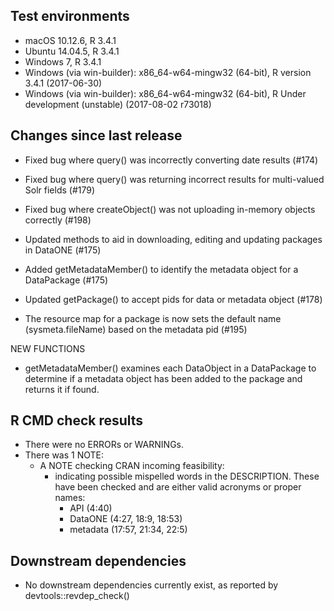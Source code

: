 ## Test environments

* macOS 10.12.6, R 3.4.1
* Ubuntu 14.04.5, R 3.4.1
* Windows 7, R 3.4.1
* Windows (via win-builder): x86_64-w64-mingw32 (64-bit), R version 3.4.1 (2017-06-30)
* Windows (via win-builder): x86_64-w64-mingw32 (64-bit), R Under development (unstable) (2017-08-02 r73018)


## Changes since last release

* Fixed bug where query() was incorrectly converting date results (#174)

* Fixed bug where query() was returning incorrect results for multi-valued Solr fields (#179)

* Fixed bug where createObject() was not uploading in-memory objects correctly (#198)

* Updated methods to aid in downloading, editing and updating packages in DataONE (#175)

* Added getMetadataMember() to identify the metadata object for a DataPackage (#175)

* Updated getPackage() to accept pids for data or metadata object (#178)

* The resource map for a package is now sets the default name (sysmeta.fileName) based on the metadata pid (#195)

NEW FUNCTIONS

* getMetadataMember() examines each DataObject in a DataPackage to determine if a metadata object has been added
  to the package and returns it if found.

## R CMD check results

* There were no ERRORs or WARNINGs.
* There was 1 NOTE:
  - A NOTE checking CRAN incoming feasibility:
    - indicating possible mispelled words in the DESCRIPTION. These have been checked
      and are either valid acronyms or proper names:
      - API (4:40)
      - DataONE (4:27, 18:9, 18:53)
      - metadata (17:57, 21:34, 22:5)
      
## Downstream dependencies

* No downstream dependencies currently exist, as reported by devtools::revdep_check()
